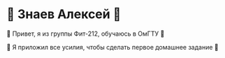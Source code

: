 # 🐢 **Знаев Алексей** 🐢
🐢 Привет, я из группы Фит-212, обучаюсь в ОмГТУ 🐢

🐶 Я приложил все усилия, чтобы сделать первое домашнее задание 🐶

